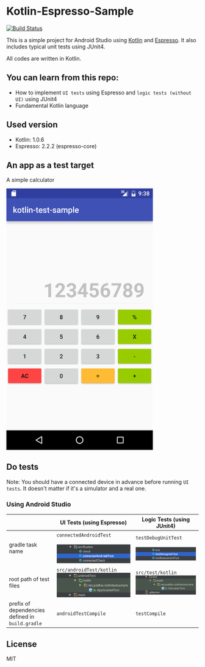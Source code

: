 Kotlin-Espresso-Sample
===================================================

[![Build Status](https://travis-ci.org/pot8os/Kotlin-Espresso-sample.svg)](https://travis-ci.org/pot8os/Kotlin-Espresso-sample)

This is a simple project for Android Studio using [Kotlin](https://github.com/JetBrains/kotlin) and [Espresso](https://developer.android.com/intl/ja/tools/testing-support-library/index.html#Espresso). It also includes typical unit tests using JUnit4.

All codes are written in Kotlin.

## You can learn from this repo:

- How to implement `UI tests` using Espresso and `logic tests (without UI)` using JUnit4
- Fundamental Kotlin language

## Used version

- Kotlin: 1.0.6
- Espresso: 2.2.2 (espresso-core)

## An app as a test target

A simple calculator

<img src="img/screen.png" width="384">

## Do tests

Note: You should have a connected device in advance before running `UI tests`. It doesn't matter if it's a simulator and a real one.

### Using Android Studio

|   |UI Tests (using Espresso)|Logic Tests (using JUnit4)|
|---|----------------------|-----------------------|
|gradle task name|`connectedAndroidTest`<br/><br/>![Run Task](img/uitask.png)|`testDebugUnitTest`<br/><br/>![Run Unit Test](img/unittask.png)|
|root path of test files|`src/androidTest/kotlin`<br/>![Path](img/uitest_path.png)|`src/test/kotlin`<br/>![Path](img/unittest_path.png)|
|prefix of dependencies defined in `build.gradle`|`androidTestCompile`|`testCompile`|

## License

MIT
